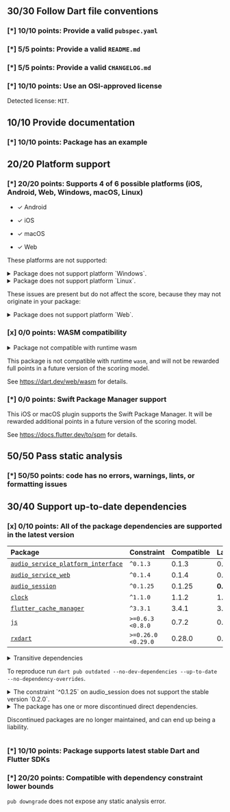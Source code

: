 ## 30/30 Follow Dart file conventions

### [*] 10/10 points: Provide a valid `pubspec.yaml`

### [*] 5/5 points: Provide a valid `README.md`

### [*] 5/5 points: Provide a valid `CHANGELOG.md`

### [*] 10/10 points: Use an OSI-approved license

Detected license: `MIT`.


## 10/10 Provide documentation

### [*] 10/10 points: Package has an example


## 20/20 Platform support

### [*] 20/20 points: Supports 4 of 6 possible platforms (**iOS**, **Android**, **Web**, Windows, **macOS**, Linux)

* ✓ Android

* ✓ iOS

* ✓ macOS

* ✓ Web


These platforms are not supported:

<details>
<summary>
Package does not support platform `Windows`.
</summary>

Because:
* `package:audio_service/audio_service.dart` that declares support for platforms: `Android`, `iOS`, `macOS`, `Web`.
</details>

<details>
<summary>
Package does not support platform `Linux`.
</summary>

Because:
* `package:audio_service/audio_service.dart` that declares support for platforms: `Android`, `iOS`, `macOS`, `Web`.
</details>


These issues are present but do not affect the score, because they may not originate in your package:

<details>
<summary>
Package does not support platform `Web`.
</summary>

Because:
* `package:audio_service/audio_service.dart` that imports:
* `package:flutter_cache_manager/flutter_cache_manager.dart` that imports:
* `package:flutter_cache_manager/src/storage/file_system/file_system.dart` that imports:
* `package:flutter_cache_manager/src/storage/file_system/file_system_io.dart` that imports:
* `package:path_provider/path_provider.dart` that declares support for platforms: `Android`, `iOS`, `Windows`, `Linux`, `macOS`.
</details>

### [x] 0/0 points: WASM compatibility

<details>
<summary>
Package not compatible with runtime wasm
</summary>

Because:
* `package:audio_service/audio_service.dart` that imports:
* `package:flutter_cache_manager/flutter_cache_manager.dart` that imports:
* `package:flutter_cache_manager/src/web/web_helper.dart` that imports:
* `package:flutter_cache_manager/src/cache_store.dart` that imports:
* `dart:io`
</details>

This package is not compatible with runtime `wasm`, and will not be rewarded full points in a future version of the scoring model.

See https://dart.dev/web/wasm for details.

### [*] 0/0 points: Swift Package Manager support

This iOS or macOS plugin supports the Swift Package Manager. It will be rewarded additional points in a future version of the scoring model.

See https://docs.flutter.dev/to/spm for details.


## 50/50 Pass static analysis

### [*] 50/50 points: code has no errors, warnings, lints, or formatting issues


## 30/40 Support up-to-date dependencies

### [x] 0/10 points: All of the package dependencies are supported in the latest version

|Package|Constraint|Compatible|Latest|Notes|
|:-|:-|:-|:-|:-|
|[`audio_service_platform_interface`]|`^0.1.3`|0.1.3|0.1.3||
|[`audio_service_web`]|`^0.1.4`|0.1.4|0.1.4||
|[`audio_session`]|`^0.1.25`|0.1.25|**0.2.2**||
|[`clock`]|`^1.1.0`|1.1.2|1.1.2||
|[`flutter_cache_manager`]|`^3.3.1`|3.4.1|3.4.1||
|[`js`]|`>=0.6.3 <0.8.0`|0.7.2|0.7.2|**Discontinued**|
|[`rxdart`]|`>=0.26.0 <0.29.0`|0.28.0|0.28.0||

<details><summary>Transitive dependencies</summary>

|Package|Constraint|Compatible|Latest|Notes|
|:-|:-|:-|:-|:-|
|[`async`]|-|2.13.0|2.13.0||
|[`characters`]|-|1.4.0|1.4.0||
|[`collection`]|-|1.19.1|1.19.1||
|[`crypto`]|-|3.0.6|3.0.6||
|[`ffi`]|-|2.1.4|2.1.4||
|[`file`]|-|7.0.1|7.0.1||
|[`fixnum`]|-|1.1.1|1.1.1||
|[`http`]|-|1.4.0|1.4.0||
|[`http_parser`]|-|4.1.2|4.1.2||
|[`material_color_utilities`]|-|0.11.1|0.12.0||
|[`meta`]|-|1.16.0|1.17.0||
|[`path`]|-|1.9.1|1.9.1||
|[`path_provider`]|-|2.1.5|2.1.5||
|[`path_provider_android`]|-|2.2.17|2.2.17||
|[`path_provider_foundation`]|-|2.4.1|2.4.1||
|[`path_provider_linux`]|-|2.2.1|2.2.1||
|[`path_provider_platform_interface`]|-|2.1.2|2.1.2||
|[`path_provider_windows`]|-|2.3.0|2.3.0||
|[`platform`]|-|3.1.6|3.1.6||
|[`plugin_platform_interface`]|-|2.1.8|2.1.8||
|[`source_span`]|-|1.10.1|1.10.1||
|[`sprintf`]|-|7.0.0|7.0.0||
|[`sqflite`]|-|2.4.2|2.4.2||
|[`sqflite_android`]|-|2.4.1|2.4.1||
|[`sqflite_common`]|-|2.5.5|2.5.5||
|[`sqflite_darwin`]|-|2.4.2|2.4.2||
|[`sqflite_platform_interface`]|-|2.4.0|2.4.0||
|[`string_scanner`]|-|1.4.1|1.4.1||
|[`synchronized`]|-|3.3.1|3.3.1||
|[`term_glyph`]|-|1.2.2|1.2.2||
|[`typed_data`]|-|1.4.0|1.4.0||
|[`uuid`]|-|4.5.1|4.5.1||
|[`vector_math`]|-|2.2.0|2.2.0||
|[`web`]|-|1.1.1|1.1.1||
|[`xdg_directories`]|-|1.1.0|1.1.0||
</details>

To reproduce run `dart pub outdated --no-dev-dependencies --up-to-date --no-dependency-overrides`.

[`audio_service_platform_interface`]: https://pub.dev/packages/audio_service_platform_interface
[`audio_service_web`]: https://pub.dev/packages/audio_service_web
[`audio_session`]: https://pub.dev/packages/audio_session
[`clock`]: https://pub.dev/packages/clock
[`flutter_cache_manager`]: https://pub.dev/packages/flutter_cache_manager
[`js`]: https://pub.dev/packages/js
[`rxdart`]: https://pub.dev/packages/rxdart
[`async`]: https://pub.dev/packages/async
[`characters`]: https://pub.dev/packages/characters
[`collection`]: https://pub.dev/packages/collection
[`crypto`]: https://pub.dev/packages/crypto
[`ffi`]: https://pub.dev/packages/ffi
[`file`]: https://pub.dev/packages/file
[`fixnum`]: https://pub.dev/packages/fixnum
[`http`]: https://pub.dev/packages/http
[`http_parser`]: https://pub.dev/packages/http_parser
[`material_color_utilities`]: https://pub.dev/packages/material_color_utilities
[`meta`]: https://pub.dev/packages/meta
[`path`]: https://pub.dev/packages/path
[`path_provider`]: https://pub.dev/packages/path_provider
[`path_provider_android`]: https://pub.dev/packages/path_provider_android
[`path_provider_foundation`]: https://pub.dev/packages/path_provider_foundation
[`path_provider_linux`]: https://pub.dev/packages/path_provider_linux
[`path_provider_platform_interface`]: https://pub.dev/packages/path_provider_platform_interface
[`path_provider_windows`]: https://pub.dev/packages/path_provider_windows
[`platform`]: https://pub.dev/packages/platform
[`plugin_platform_interface`]: https://pub.dev/packages/plugin_platform_interface
[`source_span`]: https://pub.dev/packages/source_span
[`sprintf`]: https://pub.dev/packages/sprintf
[`sqflite`]: https://pub.dev/packages/sqflite
[`sqflite_android`]: https://pub.dev/packages/sqflite_android
[`sqflite_common`]: https://pub.dev/packages/sqflite_common
[`sqflite_darwin`]: https://pub.dev/packages/sqflite_darwin
[`sqflite_platform_interface`]: https://pub.dev/packages/sqflite_platform_interface
[`string_scanner`]: https://pub.dev/packages/string_scanner
[`synchronized`]: https://pub.dev/packages/synchronized
[`term_glyph`]: https://pub.dev/packages/term_glyph
[`typed_data`]: https://pub.dev/packages/typed_data
[`uuid`]: https://pub.dev/packages/uuid
[`vector_math`]: https://pub.dev/packages/vector_math
[`web`]: https://pub.dev/packages/web
[`xdg_directories`]: https://pub.dev/packages/xdg_directories

<details>
<summary>
The constraint `^0.1.25` on audio_session does not support the stable version `0.2.0`.
</summary>

Try running `dart pub upgrade --major-versions audio_session` to update the constraint.
</details>

<details>
<summary>
The package has one or more discontinued direct dependencies.

Discontinued packages are no longer maintained, and can end up being a
liability.

</summary>

Consider migrating away from these dependencies: 

* js.

</details>

### [*] 10/10 points: Package supports latest stable Dart and Flutter SDKs

### [*] 20/20 points: Compatible with dependency constraint lower bounds

`pub downgrade` does not expose any static analysis error.
